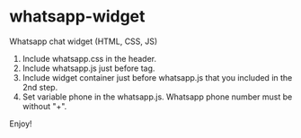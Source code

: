 # whatsapp-widget
Whatsapp chat widget (HTML, CSS, JS)

1. Include whatsapp.css in the header.
2. Include whatsapp.js	just before </body> tag.
3. Include widget container just before whatsapp.js that you included in the 2nd step.
4. Set variable phone in the whatsapp.js. Whatsapp phone number must be without "+".

Enjoy!